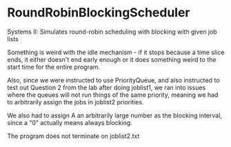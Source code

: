 # RoundRobinBlockingScheduler
Systems II: Simulates round-robin scheduling with blocking with given job lists

Something is weird with the idle mechanism - if it stops because a time slice ends, 
it either doesn't end early enough or it does something weird to the start time for 
the entire program.

Also, since we were instructed to use PriorityQueue, and also instructed to test out 
Question 2 from the lab after doing joblist1, we ran into issues where the queues 
will not run things of the same priority, meaning we had to arbitrarily 
assign the jobs in joblist2 priorities.

We also had to assign A an arbitrarily large number as the blocking interval, 
since a "0" actually means always blocking.

The program does not terminate on joblist2.txt
